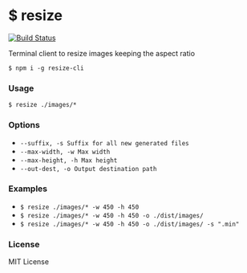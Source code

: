 # $ resize
[![Build Status](https://travis-ci.org/Nipher/resize-cli.svg?branch=master)](https://travis-ci.org/Nipher/resize-cli)

Terminal client to resize images keeping the aspect ratio

`$ npm i -g resize-cli`

### Usage

`$ resize ./images/*`

### Options

- `--suffix, -s Suffix for all new generated files`
- `--max-width, -w Max width`
- `--max-height, -h Max height`
- `--out-dest, -o Output destination path`

### Examples

- `$ resize ./images/* -w 450 -h 450`
- `$ resize ./images/* -w 450 -h 450 -o ./dist/images/`
- `$ resize ./images/* -w 450 -h 450 -o ./dist/images/ -s ".min"`

### License

MIT License

